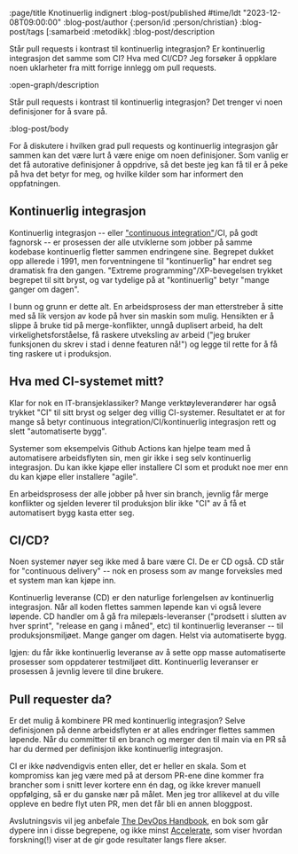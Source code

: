 :page/title Knotinuerlig indignert
:blog-post/published #time/ldt "2023-12-08T09:00:00"
:blog-post/author {:person/id :person/christian}
:blog-post/tags [:samarbeid :metodikk]
:blog-post/description

Står pull requests i kontrast til kontinuerlig integrasjon? Er kontinuerlig
integrasjon det samme som CI? Hva med CI/CD? Jeg forsøker å oppklare noen
uklarheter fra mitt forrige innlegg om pull requests.

:open-graph/description

Står pull requests i kontrast til kontinuerlig integrasjon? Det trenger vi noen
definisjoner for å svare på.

:blog-post/body

For å diskutere i hvilken grad pull requests og kontinuerlig integrasjon går
sammen kan det være lurt å være enige om noen definisjoner. Som vanlig er det få
autorative definisjoner å oppdrive, så det beste jeg kan få til er å peke på hva
det betyr for meg, og hvilke kilder som har informert den oppfatningen.

## Kontinuerlig integrasjon

Kontinuerlig integrasjon -- eller ["continuous
integration"](https://en.wikipedia.org/wiki/Continuous_integration)/CI, på godt
fagnorsk -- er prosessen der alle utviklerne som jobber på samme kodebase
kontinuerlig fletter sammen endringene sine. Begrepet dukket opp allerede i
1991, men forventningene til "kontinuerlig" har endret seg dramatisk fra den
gangen. "Extreme programming"/XP-bevegelsen trykket begrepet til sitt bryst, og
var tydelige på at "kontinuerlig" betyr "mange ganger om dagen".

I bunn og grunn er dette alt. En arbeidsprosess der man etterstreber å sitte med
så lik versjon av kode på hver sin maskin som mulig. Hensikten er å slippe å
bruke tid på merge-konflikter, unngå duplisert arbeid, ha delt
virkelighetsforståelse, få raskere utveksling av arbeid ("jeg bruker funksjonen
du skrev i stad i denne featuren nå!") og legge til rette for å få ting raskere
ut i produksjon.

## Hva med CI-systemet mitt?

Klar for nok en IT-bransjeklassiker? Mange verktøyleverandører har også trykket
"CI" til sitt bryst og selger deg villig CI-systemer. Resultatet er at for mange
så betyr continuous integration/CI/kontinuerlig integrasjon rett og slett
"automatiserte bygg".

Systemer som eksempelvis Github Actions kan hjelpe team med å automatisere
arbeidsflyten sin, men gir ikke i seg selv kontinuerlig integrasjon. Du kan ikke
kjøpe eller installere CI som et produkt noe mer enn du kan kjøpe eller
installere "agile".

En arbeidsprosess der alle jobber på hver sin branch, jevnlig får merge
konflikter og sjelden leverer til produksjon blir ikke "CI" av å få et
automatisert bygg kasta etter seg.

## CI/CD?

Noen systemer nøyer seg ikke med å bare være CI. De er CD også. CD står for
"continuous delivery" -- nok en prosess som av mange forveksles med et system
man kan kjøpe inn.

Kontinuerlig leveranse (CD) er den naturlige forlengelsen av kontinuerlig
integrasjon. Når all koden flettes sammen løpende kan vi også levere løpende. CD
handler om å gå fra milepæls-leveranser ("prodsett i slutten av hver sprint",
"release en gang i måned", etc) til kontinuerlig leveranser -- til
produksjonsmiljøet. Mange ganger om dagen. Helst via automatiserte bygg.

Igjen: du får ikke kontinuerlig leveranse av å sette opp masse automatiserte
prosesser som oppdaterer testmiljøet ditt. Kontinuerlig leveranser er prosessen
å jevnlig levere til dine brukere.

## Pull requester da?

Er det mulig å kombinere PR med kontinuerlig integrasjon? Selve definisjonen på
denne arbeidsflyten er at alles endringer flettes sammen løpende. Når du
committer til en branch og merger den til main via en PR så har du dermed per
definisjon ikke kontinuerlig integrasjon.

CI er ikke nødvendigvis enten eller, det er heller en skala. Som et kompromiss
kan jeg være med på at dersom PR-ene dine kommer fra brancher som i snitt lever
kortere enn én dag, og ikke krever manuell oppfølging, så er du ganske nær på
målet. Men jeg tror allikevel at du ville oppleve en bedre flyt uten PR, men det
får bli en annen bloggpost.

Avslutningsvis vil jeg anbefale [The DevOps
Handbook](https://www.amazon.com/DevOps-Handbook-World-Class-Reliability-Organizations/dp/1950508404),
en bok som går dypere inn i disse begrepene, og ikke minst
[Accelerate](https://www.amazon.com/Accelerate-Software-Performing-Technology-Organizations/dp/1942788339),
som viser hvordan forskning(!) viser at de gir gode resultater langs flere
akser.
